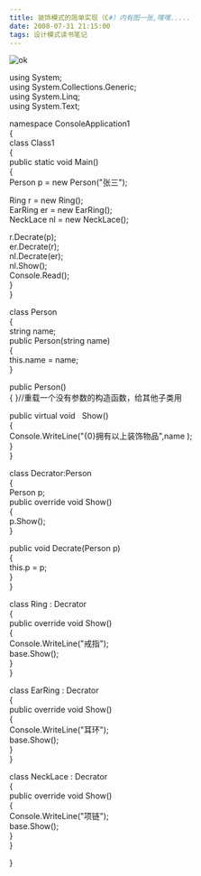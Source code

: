 ```yaml
---
title: 装饰模式的简单实现（C#）内有图一张,嘿嘿.....
date: 2008-07-31 21:15:00
tags: 设计模式读书笔记
---
```

![ok](https://p-blog.csdn.net/images/p_blog_csdn_net/cuipengfei1/EntryImages/20080731/ClassDiagram1.jpg)

using System;  
using System.Collections.Generic;  
using System.Linq;  
using System.Text;

namespace ConsoleApplication1  
{  
class Class1  
{  
public static void Main()  
{  
Person p = new Person("张三");

Ring r = new Ring();  
EarRing er = new EarRing();  
NeckLace nl = new NeckLace();

r.Decrate(p);  
er.Decrate(r);  
nl.Decrate(er);  
nl.Show();  
Console.Read();  
}  
}

class Person  
{  
string name;  
public Person(string name)  
{  
this.name = name;  
}

public Person()  
{ }//重载一个没有参数的构造函数，给其他子类用

public virtual void   Show()  
{  
Console.WriteLine("{0}拥有以上装饰物品",name );  
}  
}

class Decrator:Person  
{  
Person p;  
public override void Show()  
{  
p.Show();  
}

public void Decrate(Person p)  
{  
this.p = p;  
}  
}

class Ring : Decrator  
{  
public override void Show()  
{  
Console.WriteLine("戒指");  
base.Show();  
}  
}

class EarRing : Decrator  
{  
public override void Show()  
{  
Console.WriteLine("耳环");  
base.Show();  
}  
}

class NeckLace : Decrator  
{  
public override void Show()  
{  
Console.WriteLine("项链");  
base.Show();  
}  
}

}  
